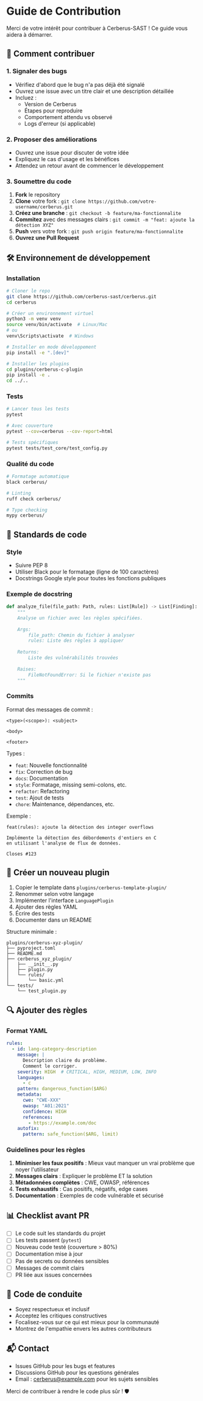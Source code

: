 # Guide de Contribution

Merci de votre intérêt pour contribuer à Cerberus-SAST ! Ce guide vous aidera à démarrer.

## 🎯 Comment contribuer

### 1. Signaler des bugs

- Vérifiez d'abord que le bug n'a pas déjà été signalé
- Ouvrez une issue avec un titre clair et une description détaillée
- Incluez :
  - Version de Cerberus
  - Étapes pour reproduire
  - Comportement attendu vs observé
  - Logs d'erreur (si applicable)

### 2. Proposer des améliorations

- Ouvrez une issue pour discuter de votre idée
- Expliquez le cas d'usage et les bénéfices
- Attendez un retour avant de commencer le développement

### 3. Soumettre du code

1. **Fork** le repository
2. **Clone** votre fork : `git clone https://github.com/votre-username/cerberus.git`
3. **Créez une branche** : `git checkout -b feature/ma-fonctionnalite`
4. **Commitez** avec des messages clairs : `git commit -m "feat: ajoute la détection XYZ"`
5. **Push** vers votre fork : `git push origin feature/ma-fonctionnalite`
6. **Ouvrez une Pull Request**

## 🛠️ Environnement de développement

### Installation

```bash
# Cloner le repo
git clone https://github.com/cerberus-sast/cerberus.git
cd cerberus

# Créer un environnement virtuel
python3 -m venv venv
source venv/bin/activate  # Linux/Mac
# ou
venv\Scripts\activate  # Windows

# Installer en mode développement
pip install -e ".[dev]"

# Installer les plugins
cd plugins/cerberus-c-plugin
pip install -e .
cd ../..
```

### Tests

```bash
# Lancer tous les tests
pytest

# Avec couverture
pytest --cov=cerberus --cov-report=html

# Tests spécifiques
pytest tests/test_core/test_config.py
```

### Qualité du code

```bash
# Formatage automatique
black cerberus/

# Linting
ruff check cerberus/

# Type checking
mypy cerberus/
```

## 📝 Standards de code

### Style

- Suivre PEP 8
- Utiliser Black pour le formatage (ligne de 100 caractères)
- Docstrings Google style pour toutes les fonctions publiques

### Exemple de docstring

```python
def analyze_file(file_path: Path, rules: List[Rule]) -> List[Finding]:
    """
    Analyse un fichier avec les règles spécifiées.
    
    Args:
        file_path: Chemin du fichier à analyser
        rules: Liste des règles à appliquer
        
    Returns:
        Liste des vulnérabilités trouvées
        
    Raises:
        FileNotFoundError: Si le fichier n'existe pas
    """
```

### Commits

Format des messages de commit :

```
<type>(<scope>): <subject>

<body>

<footer>
```

Types :
- `feat`: Nouvelle fonctionnalité
- `fix`: Correction de bug
- `docs`: Documentation
- `style`: Formatage, missing semi-colons, etc.
- `refactor`: Refactoring
- `test`: Ajout de tests
- `chore`: Maintenance, dépendances, etc.

Exemple :
```
feat(rules): ajoute la détection des integer overflows

Implémente la détection des débordements d'entiers en C
en utilisant l'analyse de flux de données.

Closes #123
```

## 🧩 Créer un nouveau plugin

1. Copier le template dans `plugins/cerberus-template-plugin/`
2. Renommer selon votre langage
3. Implémenter l'interface `LanguagePlugin`
4. Ajouter des règles YAML
5. Écrire des tests
6. Documenter dans un README

Structure minimale :
```
plugins/cerberus-xyz-plugin/
├── pyproject.toml
├── README.md
├── cerberus_xyz_plugin/
│   ├── __init__.py
│   ├── plugin.py
│   └── rules/
│       └── basic.yml
└── tests/
    └── test_plugin.py
```

## 🔍 Ajouter des règles

### Format YAML

```yaml
rules:
  - id: lang-category-description
    message: |
      Description claire du problème.
      Comment le corriger.
    severity: HIGH  # CRITICAL, HIGH, MEDIUM, LOW, INFO
    languages:
      - c
    pattern: dangerous_function($ARG)
    metadata:
      cwe: "CWE-XXX"
      owasp: "A01:2021"
      confidence: HIGH
      references:
        - https://example.com/doc
    autofix:
      pattern: safe_function($ARG, limit)
```

### Guidelines pour les règles

1. **Minimiser les faux positifs** : Mieux vaut manquer un vrai problème que noyer l'utilisateur
2. **Messages clairs** : Expliquer le problème ET la solution
3. **Métadonnées complètes** : CWE, OWASP, références
4. **Tests exhaustifs** : Cas positifs, négatifs, edge cases
5. **Documentation** : Exemples de code vulnérable et sécurisé

## 📊 Checklist avant PR

- [ ] Le code suit les standards du projet
- [ ] Les tests passent (`pytest`)
- [ ] Nouveau code testé (couverture > 80%)
- [ ] Documentation mise à jour
- [ ] Pas de secrets ou données sensibles
- [ ] Messages de commit clairs
- [ ] PR liée aux issues concernées

## 🤝 Code de conduite

- Soyez respectueux et inclusif
- Acceptez les critiques constructives
- Focalisez-vous sur ce qui est mieux pour la communauté
- Montrez de l'empathie envers les autres contributeurs

## 📬 Contact

- Issues GitHub pour les bugs et features
- Discussions GitHub pour les questions générales
- Email : cerberus@example.com pour les sujets sensibles

Merci de contribuer à rendre le code plus sûr ! 🛡️